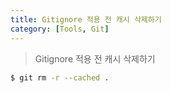 ```yaml
---
title: Gitignore 적용 전 캐시 삭제하기
category: [Tools, Git]
---
```


> Gitignore 적용 전 캐시 삭제하기

```bash
$ git rm -r --cached .
```